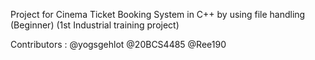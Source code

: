 Project for Cinema Ticket Booking System in C++ by using file handling (Beginner) (1st Industrial training project)

Contributors :
@yogsgehlot
@20BCS4485
@Ree190
